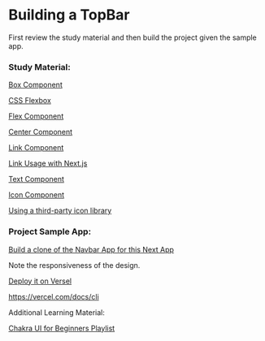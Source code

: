 # Building a TopBar

First review the study material and then build the project given the sample app.

### Study Material:

[Box Component](https://chakra-ui.com/docs/components/box)

[CSS Flexbox](https://css-tricks.com/snippets/css/a-guide-to-flexbox/)

[Flex Component](https://chakra-ui.com/docs/components/flex)

[Center Component](https://chakra-ui.com/docs/components/center)

[Link Component](https://chakra-ui.com/docs/components/link)

[Link Usage with Next.js](https://chakra-ui.com/docs/components/link#usage-with-nextjs)

[Text Component](https://chakra-ui.com/docs/components/text)

[Icon Component](https://chakra-ui.com/docs/components/icon)

[Using a third-party icon library](https://chakra-ui.com/docs/components/icon#using-a-third-party-icon-library)


### Project Sample App:

[Build a clone of the Navbar App for this Next App](https://project03-navbar.vercel.app)

Note the responsiveness of the design.

[Deploy it on Versel](https://github.com/panacloud-modern-global-apps/nextjs/tree/main/step36_deploy_vercel)

https://vercel.com/docs/cli

Additional Learning Material:

[Chakra UI for Beginners Playlist](https://www.youtube.com/playlist?list=PLx2Y9Sna27Xt3deeeOLqW59-mdWpUWQ0T)



